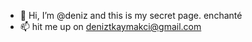 - 👋 Hi, I’m @deniz and this is my secret page. enchanté
- 📫 hit me up on deniztkaymakci@gmail.com
<!---
denoboi/denoboi is a ✨ special ✨ repository because its `README.md` (this file) appears on your GitHub profile.
You can click the Preview link to take a look at your changes.
--->
